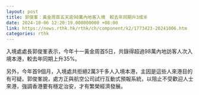 ```yaml
---
layout: post
title: 郭俊峯：黃金周首五天逾98萬內地客入境　較去年同期升3成半
date: 2024-10-06 12:20:19.000000000 +08:00
link: https://news.rthk.hk/rthk/ch/component/k2/1773423-20241006.htm
categories: rthk
---
```


入境處處長郭俊峯表示，今年十一黃金周首5日，共錄得超過98萬內地訪客人次入境本港，較去年同期上升35%。

另外，今年首9個月，入境處共拒絕2萬3千多人入境本港，主因是這些人來港目的有可疑。郭俊峯說，處方正與航空公司試行互動式預報系統，以阻止不受歡迎人士來港，強調香港要有穩定治安，才有繁榮經濟發展。
